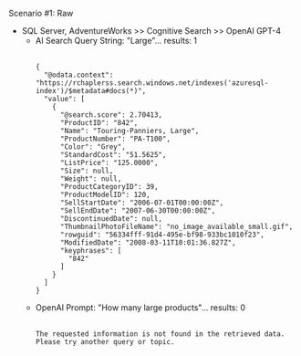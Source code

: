 Scenario #1: Raw
* SQL Server, AdventureWorks >> Cognitive Search >> OpenAI GPT-4
  * AI Search Query String: "Large"... results: 1
      <br><br>
      ```
      {
        "@odata.context": "https://rchaplerss.search.windows.net/indexes('azuresql-index')/$metadata#docs(*)",
        "value": [
          {
            "@search.score": 2.70413,
            "ProductID": "842",
            "Name": "Touring-Panniers, Large",
            "ProductNumber": "PA-T100",
            "Color": "Grey",
            "StandardCost": "51.5625",
            "ListPrice": "125.0000",
            "Size": null,
            "Weight": null,
            "ProductCategoryID": 39,
            "ProductModelID": 120,
            "SellStartDate": "2006-07-01T00:00:00Z",
            "SellEndDate": "2007-06-30T00:00:00Z",
            "DiscontinuedDate": null,
            "ThumbnailPhotoFileName": "no_image_available_small.gif",
            "rowguid": "56334fff-91d4-495e-bf98-933bc1010f23",
            "ModifiedDate": "2008-03-11T10:01:36.827Z",
            "keyphrases": [
              "842"
            ]
          }
        ]
      }
      ```
  * OpenAI Prompt: "How many large products"... results: 0
      <br><br>
      ```
      The requested information is not found in the retrieved data. Please try another query or topic.
      ```
